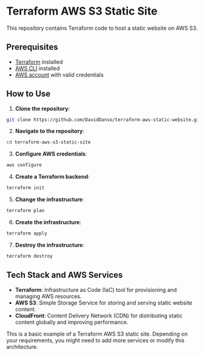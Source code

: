 Terraform AWS S3 Static Site
============================

This repository contains Terraform code to host a static website on AWS S3.

Prerequisites
-------------

- [Terraform](https://www.terraform.io/downloads.html) installed
- [AWS CLI](https://aws.amazon.com/cli/) installed
- [AWS account](https://aws.amazon.com/) with valid credentials

How to Use
----------

1. **Clone the repository**:

```bash
git clone https://github.com/DavidDanso/terraform-aws-static-website.git
```

2. **Navigate to the repository**:

```bash
cd terraform-aws-s3-static-site
```

3. **Configure AWS credentials**:

```bash
aws configure
```

4. **Create a Terraform backend**:

```bash
terraform init
```

5. **Change the infrastructure**:

```bash
terraform plan
```

6. **Create the infrastructure**:

```bash
terraform apply
```

7. **Destroy the infrastructure**:

```bash
terraform destroy
```

Tech Stack and AWS Services
---------------------------

- **Terraform**: Infrastructure as Code (IaC) tool for provisioning and managing AWS resources.
- **AWS S3**: Simple Storage Service for storing and serving static website content.
- **CloudFront**: Content Delivery Network (CDN) for distributing static content globally and improving performance.

This is a basic example of a Terraform AWS S3 static site. Depending on your requirements, you might need to add more services or modify this architecture.
